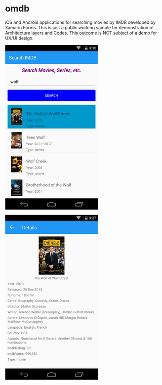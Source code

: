 # omdb
iOS and Android applications for searching movies by IMDB developed by Xamarin.Forms.
This is just a public working sample for demonstration of Architecture layers and Codes.
This outcome is NOT subject of a demo for UX/UI design.
<p>
<img src="1.png" width="300" />
</p>
<p>
<img src="2.png" width="300" />
</p>

